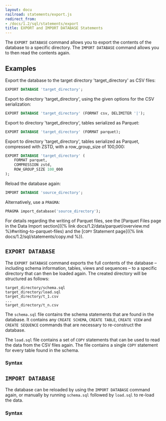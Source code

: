 ```yaml
---
layout: docu
railroad: statements/export.js
redirect_from:
- /docs/1.2/sql/statements/export
title: EXPORT and IMPORT DATABASE Statements
---
```


The `EXPORT DATABASE` command allows you to export the contents of the database to a specific directory. The `IMPORT DATABASE` command allows you to then read the contents again.

## Examples

Export the database to the target directory 'target_directory' as CSV files:

```sql
EXPORT DATABASE 'target_directory';
```

Export to directory 'target_directory', using the given options for the CSV serialization:

```sql
EXPORT DATABASE 'target_directory' (FORMAT csv, DELIMITER '|');
```

Export to directory 'target_directory', tables serialized as Parquet:

```sql
EXPORT DATABASE 'target_directory' (FORMAT parquet);
```

Export to directory 'target_directory', tables serialized as Parquet, compressed with ZSTD, with a row_group_size of 100,000:

```sql
EXPORT DATABASE 'target_directory' (
    FORMAT parquet,
    COMPRESSION zstd,
    ROW_GROUP_SIZE 100_000
);
```

Reload the database again:

```sql
IMPORT DATABASE 'source_directory';
```

Alternatively, use a `PRAGMA`:

```sql
PRAGMA import_database('source_directory');
```

For details regarding the writing of Parquet files, see the [Parquet Files page in the Data Import section]({% link docs/1.2/data/parquet/overview.md %}#writing-to-parquet-files) and the [`COPY` Statement page]({% link docs/1.2/sql/statements/copy.md %}).

## `EXPORT DATABASE`

The `EXPORT DATABASE` command exports the full contents of the database – including schema information, tables, views and sequences – to a specific directory that can then be loaded again. The created directory will be structured as follows:

```text
target_directory/schema.sql
target_directory/load.sql
target_directory/t_1.csv
...
target_directory/t_n.csv
```

The `schema.sql` file contains the schema statements that are found in the database. It contains any `CREATE SCHEMA`, `CREATE TABLE`, `CREATE VIEW` and `CREATE SEQUENCE` commands that are necessary to re-construct the database.

The `load.sql` file contains a set of `COPY` statements that can be used to read the data from the CSV files again. The file contains a single `COPY` statement for every table found in the schema.

### Syntax

<div id="rrdiagram1"></div>

## `IMPORT DATABASE`

The database can be reloaded by using the `IMPORT DATABASE` command again, or manually by running `schema.sql` followed by `load.sql` to re-load the data.

### Syntax

<div id="rrdiagram2"></div>
